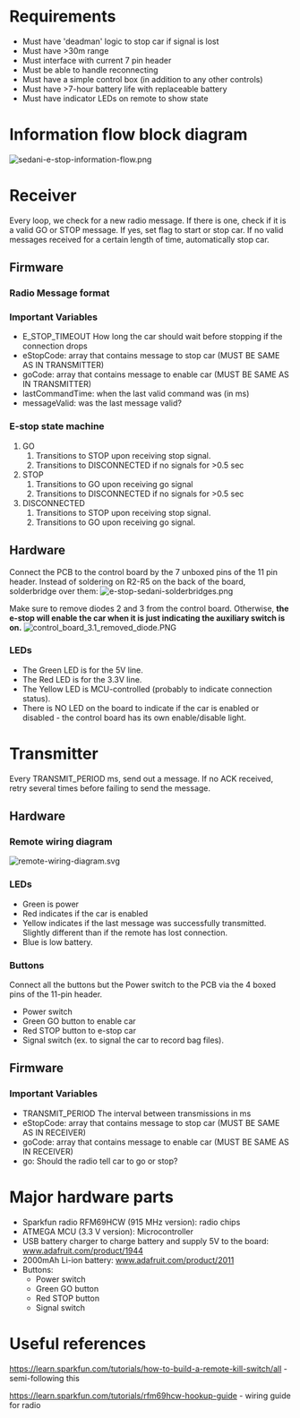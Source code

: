 # Requirements
 * Must have 'deadman' logic to stop car if signal is lost
 * Must have >30m range
 * Must interface with current 7 pin header
 * Must be able to handle reconnecting
 * Must have a simple control box (in addition to any other controls)
 * Must have >7-hour battery life with replaceable battery
 * Must have indicator LEDs on remote to show state
 
# Information flow block diagram
![sedani-e-stop-information-flow.png](/sedani-e-stop-information-flow.png)

# Receiver
Every loop, we check for a new radio message. If there is one, check if it is a valid GO or STOP message. If yes, set flag to start or stop car. If no valid messages received for a certain length of time, automatically stop car.

## Firmware

### Radio Message format

### Important Variables
 * E_STOP_TIMEOUT How long the car should wait before stopping if the connection drops
 * eStopCode: array that contains message to stop car (MUST BE SAME AS IN TRANSMITTER)
 * goCode: array that contains message to enable car (MUST BE SAME AS IN TRANSMITTER)
 * lastCommandTime: when the last valid command was (in ms)
 * messageValid: was the last message valid?
 
### E-stop state machine
1. GO
    1. Transitions to STOP upon receiving stop signal.
    2. Transitions to DISCONNECTED if no signals for >0.5 sec
2. STOP
    1. Transitions to GO upon receiving go signal
    2. Transitions to DISCONNECTED if no signals for >0.5 sec
3. DISCONNECTED
    1. Transitions to STOP upon receiving stop signal.
    2. Transitions to GO upon receiving go signal.

## Hardware
Connect the PCB to the control board by the 7 unboxed pins of the 11 pin header. Instead of soldering on R2-R5 on the back of the board, solderbridge over them:
![e-stop-sedani-solderbridges.png](/e-stop-sedani-solderbridges.png)

Make sure to remove diodes 2 and 3 from the control board. Otherwise, **the e-stop will enable the car when it is just indicating the auxiliary switch is on.**
![control_board_3.1_removed_diode.PNG](/control_board_3.1_removed_diode.PNG)

### LEDs
 * The Green LED is for the 5V line.
 * The Red LED is for the 3.3V line.
 * The Yellow LED is MCU-controlled (probably to indicate connection status).
 * There is NO LED on the board to indicate if the car is enabled or disabled - the control board has its own enable/disable light.

# Transmitter
Every TRANSMIT_PERIOD ms, send out a message. If no ACK received, retry several times before failing to send the message.

## Hardware

### Remote wiring diagram
![remote-wiring-diagram.svg](/remote-wiring-diagram.svg)

### LEDs
 * Green is power
 * Red indicates if the car is enabled
 * Yellow indicates if the last message was successfully transmitted. Slightly different than if the remote has lost connection.
 * Blue is low battery.

### Buttons
Connect all the buttons but the Power switch to the PCB via the 4 boxed pins of the 11-pin header.
 * Power switch 
 * Green GO button to enable car
 * Red STOP button to e-stop car
 * Signal switch (ex. to signal the car to record bag files).
 
## Firmware
    
### Important Variables
 * TRANSMIT_PERIOD The interval between transmissions in ms
 * eStopCode: array that contains message to stop car (MUST BE SAME AS IN RECEIVER)
 * goCode: array that contains message to enable car (MUST BE SAME AS IN RECEIVER)
 * go: Should the radio tell car to go or stop?

# Major hardware parts
 * Sparkfun radio RFM69HCW (915 MHz version): radio chips
 * ATMEGA MCU (3.3 V version): Microcontroller
 * USB battery charger to charge battery and supply 5V to the board: www.adafruit.com/product/1944
 * 2000mAh Li-ion battery: www.adafruit.com/product/2011
 * Buttons:
    * Power switch
    * Green GO button
    * Red STOP button
    * Signal switch
    

# Useful references
https://learn.sparkfun.com/tutorials/how-to-build-a-remote-kill-switch/all - semi-following this

https://learn.sparkfun.com/tutorials/rfm69hcw-hookup-guide - wiring guide for radio
